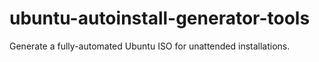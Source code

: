 # ubuntu-autoinstall-generator-tools
Generate a fully-automated Ubuntu ISO for unattended installations.
